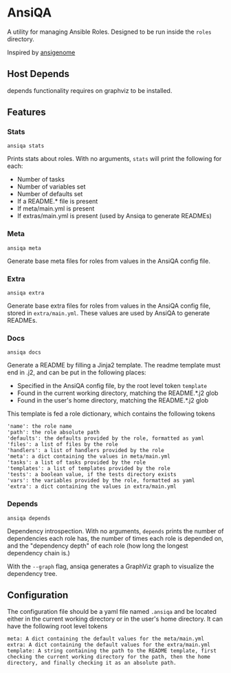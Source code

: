 AnsiQA
======

A utility for managing Ansible Roles. Designed to be run inside the `roles` directory.

Inspired by [ansigenome](https://github.com/nickjj/ansigenome/)

Host Depends
------------

depends functionality requires on graphviz to be installed.

Features
--------

### Stats

`ansiqa stats`

Prints stats about roles. With no arguments, `stats` will print the following for each:

* Number of tasks
* Number of variables set
* Number of defaults set
* If a README.* file is present
* If meta/main.yml is present
* If extras/main.yml is present (used by Ansiqa to generate READMEs)

### Meta

`ansiqa meta`

Generate base meta files for roles from values in the AnsiQA config file.

### Extra

`ansiqa extra`

Generate base extra files for roles from values in the AnsiQA config file, stored in `extra/main.yml`. These values are used by AnsiQA to generate READMEs.

### Docs

`ansiqa docs`

Generate a README by filling a Jinja2 template. The readme template must end in .j2, and can be put in the following places:

* Specified in the AnsiQA config file, by the root level token `template`
* Found in the current working directory, matching the README.*.j2 glob
* Found in the user's home directory, matching the README.*.j2 glob

This template is fed a role dictionary, which contains the following tokens

```
'name': the role name
'path': the role absolute path
'defaults': the defaults provided by the role, formatted as yaml
'files': a list of files by the role
'handlers': a list of handlers provided by the role
'meta': a dict containing the values in meta/main.yml
'tasks': a list of tasks provided by the role
'templates': a list of templates provided by the role
'tests': a boolean value, if the tests directory exists
'vars': the variables provided by the role, formatted as yaml
'extra': a dict containing the values in extra/main.yml
```

### Depends

`ansiqa depends`

Dependency introspection. With no arguments, `depends` prints the number of dependencies each role has, the number of times each role is depended on, and the "dependency depth" of each role (how long the longest dependency chain is.)

With the `--graph` flag, ansiqa generates a GraphViz graph to visualize the dependency tree.


Configuration
-------------
The configuration file should be a yaml file named `.ansiqa` and be located either in the current working directory or in the user's home directory. It can have the following root level tokens

```
meta: A dict containing the default values for the meta/main.yml
extra: A dict containing the default values for the extra/main.yml
template: A string containing the path to the README template, first checking the current working directory for the path, then the home directory, and finally checking it as an absolute path.
```
